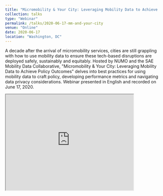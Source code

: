 ```yaml
---
title: "Micromobility & Your City: Leveraging Mobility Data to Achieve Policy Outcomes"
collection: talks
type: "Webinar"
permalink: /talks/2020-06-17-mm-and-your-city
venue: "Online"
date: 2020-06-17
location: "Washington, DC"
---
```


A decade after the arrival of micromobility services, cities are still grappling with how to use mobility data to ensure these tech-based disruptions are deployed safely, sustainably and equitably. Hosted by NUMO and the SAE Mobility Data Collaborative, "Micromobility & Your City: Leveraging Mobility Data to Achieve Policy Outcomes" delves into best practices for using mobility data to craft policy, developing performance metrics and navigating data privacy considerations. Webinar presented in English and recorded on June 17, 2020.

<iframe width="420" height="315"
src="https://www.youtube.com/embed/QcNj3eFmvqM">
</iframe>
